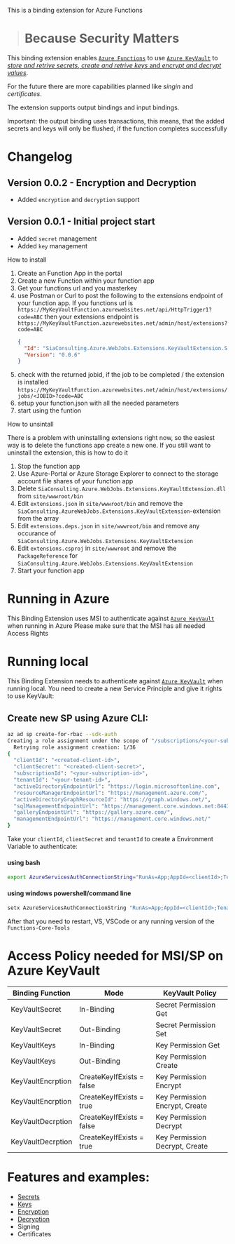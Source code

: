 This is a binding extension for Azure Functions

> # Because Security Matters

This binding extension enables [`Azure Functions`][2] to use [`Azure KeyVault`][1] to [_store and retrive secrets_, _create and retrive keys_ and _encrypt and decrypt values_](https://docs.microsoft.com/en-us/azure/key-vault/about-keys-secrets-and-certificates).

For the future there are more capabilities planned like _singin_ and _certificates_.

The extension supports output bindings and input bindings.

Important: the output binding uses transactions, this means, that the added secrets and keys will only be flushed, if the function completes successfully

# Changelog

## Version 0.0.2 - Encryption and Decryption

- Added `encryption` and `decryption` support

## Version 0.0.1 - Initial project start

- Added `secret` management
- Added `key` management

How to install

1. Create an Function App in the portal
2. Create a new Function within your function app
3. Get your functions url and you masterkey
4. use Postman or Curl to post the following to the extensions endpoint of your function app. If you functions url is `https://MyKeyVaultFunction.azurewebsites.net/api/HttpTrigger1?code=ABC` then your extensions endpoint is `https://MyKeyVaultFunction.azurewebsites.net/admin/host/extensions?code=ABC`
   ```json
   {
     "Id": "SiaConsulting.Azure.WebJobs.Extensions.KeyVaultExtension.Streams",
     "Version": "0.0.6"
   }
   ```
5. check with the returned jobid, if the job to be completed / the extension is installed `https://MyKeyVaultFunction.azurewebsites.net/admin/host/extensions/jobs/<JOBID>?code=ABC`
6. setup your function.json with all the needed parameters
7. start using the funtion

How to unsintall

There is a problem with uninstalling extensions right now, so the easiest way is to delete the functions app create a new one.
If you still want to uninstall the extension, this is how to do it

1. Stop the function app
2. Use Azure-Portal or Azure Storage Explorer to connect to the storage account file shares of your function app
3. Delete `SiaConsulting.Azure.WebJobs.Extensions.KeyVaultExtension.dll` from `site/wwwroot/bin`
4. Edit `extensions.json` in `site/wwwroot/bin` and remove the `SiaConsulting.AzureWebJobs.Extensions.KeyVaultExtension`-extension from the array
5. Edit `extensions.deps.json` in `site/wwwroot/bin` and remove any occurance of `SiaConsulting.Azure.WebJobs.Extensions.KeyVaultExtension`
6. Edit `extensions.csproj` in `site/wwwroot` and remove the `PackageReference` for `SiaConsulting.Azure.WebJobs.Extensions.KeyVaultExtension`
7. Start your function app

# Running in Azure

This Binding Extension uses MSI to authenticate against [`Azure KeyVault`][1] when running in Azure
Please make sure that the MSI has all needed Access Rights

# Running local

This Binding Extension needs to authenticate against [`Azure KeyVault`][1] when running local.
You need to create a new Service Principle and give it rights to use KeyVault:

## Create new SP using Azure CLI:

```bash
az ad sp create-for-rbac --sdk-auth
Creating a role assignment under the scope of "/subscriptions/<your-subscription-id>"
  Retrying role assignment creation: 1/36
{
  "clientId": "<created-client-id>",
  "clientSecret": "<created-client-secret>",
  "subscriptionId": "<your-subscription-id>",
  "tenantId": "<your-tenant-id>",
  "activeDirectoryEndpointUrl": "https://login.microsoftonline.com",
  "resourceManagerEndpointUrl": "https://management.azure.com/",
  "activeDirectoryGraphResourceId": "https://graph.windows.net/",
  "sqlManagementEndpointUrl": "https://management.core.windows.net:8443/",
  "galleryEndpointUrl": "https://gallery.azure.com/",
  "managementEndpointUrl": "https://management.core.windows.net/"
}
```

Take your `clientId`, `clientSecret` and `tenantId` to create a Environment Variable to authenticate:

#### using bash

```bash
export AzureServicesAuthConnectionString="RunAs=App;AppId=<clientId>;TenantId=<tenantId>;AppKey=<clientSecret>"
```

#### using windows powershell/command line

```powershell
setx AzureServicesAuthConnectionString "RunAs=App;AppId=<clientId>;TenantId=<tenantId>;AppKey=<clientSecret>"
```

After that you need to restart, VS, VSCode or any running version of the `Functions-Core-Tools`

# Access Policy needed for MSI/SP on Azure KeyVault

| Binding Function  | Mode                      | KeyVault Policy                |
| ----------------- | ------------------------- | ------------------------------ |
| KeyVaultSecret    | In-Binding                | Secret Permission Get          |
| KeyVaultSecret    | Out-Binding               | Secret Permission Set          |
| KeyVaultKeys      | In-Binding                | Key Permission Get             |
| KeyVaultKeys      | Out-Binding               | Key Permission Create          |
| KeyVaultEncrption | CreateKeyIfExists = false | Key Permission Encrypt         |
| KeyVaultEncrption | CreateKeyIfExists = true  | Key Permission Encrypt, Create |
| KeyVaultDecrption | CreateKeyIfExists = false | Key Permission Decrypt         |
| KeyVaultDecrption | CreateKeyIfExists = true  | Key Permission Decrypt, Create |

# Features and examples:

- [Secrets](./SECRETS.MD)
- [Keys](./KEYS.MD)
- [Encryption](./ENCRYPTION.MD)
- [Decryption](./DECRYPTION.MD)
- Signing
- Certificates

[1]: https://azure.microsoft.com/en-us/services/key-vault
[2]: https://azure.microsoft.com/en-us/services/functions/
